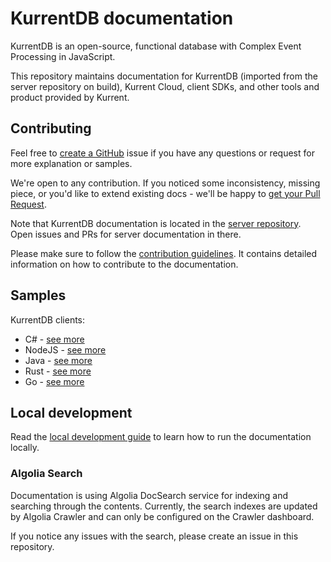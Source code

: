 # KurrentDB documentation

KurrentDB is an open-source, functional database with Complex Event Processing in JavaScript.

This repository maintains documentation for KurrentDB (imported from the server repository on build), Kurrent Cloud, client SDKs, and other tools and product provided by Kurrent.

## Contributing

Feel free to [create a GitHub](https://github.com/EventStore/documentation/issues/new) issue if you have any questions or request for more explanation or samples.

We're open to any contribution. If you noticed some inconsistency, missing piece, or you'd like to extend existing docs - we'll be happy to [get your Pull Request](https://github.com/EventStore/documentation/compare).

Note that KurrentDB documentation is located in the [server repository](https://github.com/EventStore/EventStore). Open issues and PRs for server documentation in there.

Please make sure to follow the [contribution guidelines](CONTRIBUTING.md). It contains detailed information on how to contribute to the documentation.

## Samples

KurrentDB clients:
- C# - [see more](https://github.com/EventStore/EventStore-Client-Dotnet/tree/master/samples)
- NodeJS - [see more](https://github.com/EventStore/EventStore-Client-NodeJS/tree/master/packages/test/src/samples)
- Java - [see more](https://github.com/kurrent-io/KurrentDB-Client-Java/tree/trunk/src/test/java/io/kurrent/dbclient/samples)
- Rust - [see more](https://github.com/kurrent-io/KurrentDB-Client-Rust/tree/master/examples)
- Go - [see more](https://github.com/EventStore/EventStore-Client-Go/tree/master/samples)

## Local development

Read the [local development guide](CONTRIBUTING.md#running-the-documentation-locally) to learn how to run the documentation locally.

### Algolia Search

Documentation is using Algolia DocSearch service for indexing and searching through the contents. Currently, the search indexes are updated by Algolia Crawler and can only be configured on the Crawler dashboard.

If you notice any issues with the search, please create an issue in this repository.
